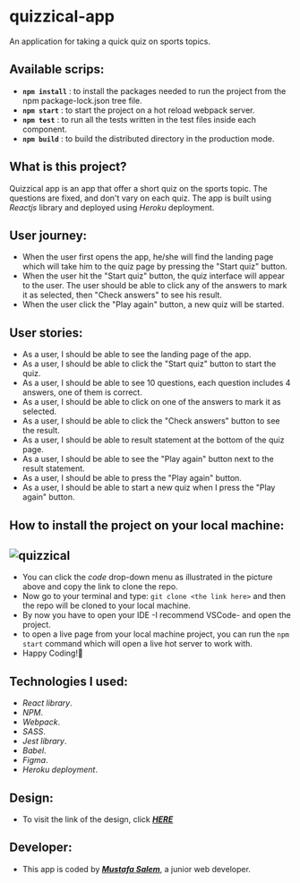 # quizzical-app
An application for taking a quick quiz on sports topics.

## Available scrips:

- **`npm install`** : to install the packages needed to run the project from the npm package-lock.json tree file.
- **`npm start`** : to start the project on a hot reload webpack server.
- **`npm test`** : to run all the tests written in the test files inside each component.
- **`npm build`** : to build the distributed directory in the production mode.

## What is this project?
Quizzical app is an app that offer a short quiz on the sports topic. The questions are fixed, and don't vary on each quiz. 
The app is built using *Reactjs* library and deployed using *Heroku* deployment.

## User journey:
- When the user first opens the app, he/she will find the landing page which will take him to the quiz page by pressing the "Start quiz" button.
- When the user hit the "Start quiz" button, the quiz interface will appear to the user. The user should be able to click any of the answers to mark it as selected, then "Check answers" to see his result.
- When the user click the "Play again" button, a new quiz will be started.

## User stories: 
- As a user, I should be able to see the landing page of the app.
- As a user, I should be able to click the "Start quiz" button to start the quiz.
- As a user, I should be able to see 10 questions, each question includes 4 answers, one of them is correct.
- As a user, I should be able to click on one of the answers to mark it as selected.
- As a user, I should be able to click the "Check answers" button to see the result.
- As a user, I should be able to result statement at the bottom of the quiz page.
- As a user, I should be able to see the "Play again" button next to the result statement.
- As a user, I should be able to press the "Play again" button.
- As a user, I should be able to start a new quiz when I press the "Play again" button.

## How to install the project on your local machine:
![quizzical](https://user-images.githubusercontent.com/77394697/174905808-68204707-2ae6-424b-a67d-756512e2d028.PNG)
---
- You can click the _code_ drop-down menu as illustrated in the picture above and copy the link to clone the repo.
- Now go to your terminal and type: `git clone <the link here>` and then the repo will be cloned to your local machine.
- By now you have to open your IDE -I recommend VSCode- and open the project.
- to open a live page from your local machine project, you can run the `npm start` command which will open a live hot server to work with.
- Happy Coding!🤞

## Technologies I used:
- *React library*.
- *NPM*.
- *Webpack*.
- *SASS*.
- *Jest library*.
- *Babel*.
- *Figma*.
- *Heroku deployment*.

## Design:
- To visit the link of the design, click ***[HERE](https://www.figma.com/file/E9S5iPcm10f0RIHK8mCqKL/Quizzical-App?node-id=0%3A1)***

## Developer:
- This app is coded by ***[Mustafa Salem](https://www.github.com/moustf)***, a junior web developer.